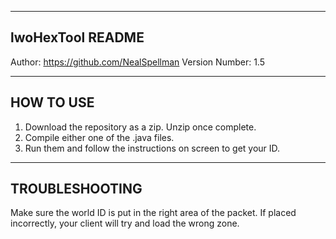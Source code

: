 ------------------------------------------------------------------------
lwoHexTool README
------------------------------------------------------------------------
Author: https://github.com/NealSpellman
Version Number: 1.5

------------------------------------------------------------------------
HOW TO USE
------------------------------------------------------------------------
1. Download the repository as a zip. Unzip once complete.
2. Compile either one of the .java files.
3. Run them and follow the instructions on screen to get your ID.

------------------------------------------------------------------------
TROUBLESHOOTING
------------------------------------------------------------------------
Make sure the world ID is put in the right area of the packet.
If placed incorrectly, your client will try and load the wrong zone.

